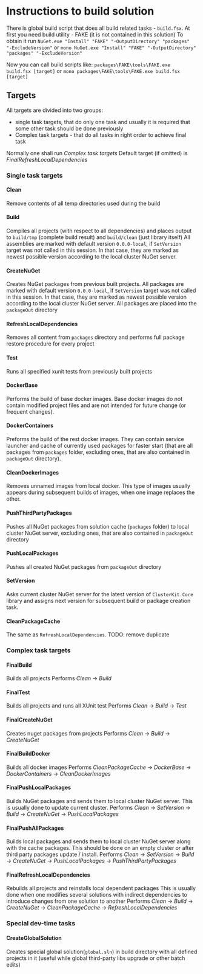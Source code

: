 # Instructions to build solution

There is global build script that does all build related tasks - `build.fsx`.
At first you need build utility - FAKE (it is not contained in this solution)
To obtain it run `NuGet.exe "Install" "FAKE" "-OutputDirectory" "packages" "-ExcludeVersion"` or `mono NuGet.exe "Install" "FAKE" "-OutputDirectory" "packages" "-ExcludeVersion"`

Now you can call build scripts like:
`packages\FAKE\tools\FAKE.exe build.fsx [target]` or `mono packages\FAKE\tools\FAKE.exe build.fsx [target]`

## Targets

All targets are divided into two groups:
* single task targets, that do only one task and usually it is required that some other task should be done previously
* Complex task targets - that do all tasks in right order to achieve final task

Normally one shall run *Complex task targets*
Default target (if omitted) is *FinalRefreshLocalDependencies*


### Single task targets

#### Clean
Remove contents of all temp directories used during the build

#### Build
Compiles all projects (with respect to all dependencies) and places output to `build/tmp` (complete build result) and `build/clean` (just library itself)
All assemblies are marked with default version `0.0.0-local`, if `SetVersion` target was not called in this session. In that case, they are marked as newest possible version according to the local cluster NuGet server.

#### CreateNuGet
Creates NuGet packages from previous built projects.
All packages are marked with default version `0.0.0-local`, if `SetVersion` target was not called in this session. In that case, they are marked as newest possible version according to the local cluster NuGet server.
All packages are placed into the `packageOut` directory

#### RefreshLocalDependencies
Removes all content from `packages` directory and performs full package restore procedure for every project

#### Test
Runs all specified xunit tests from previously built projects

#### DockerBase
Performs the build of base docker images. Base docker images do not contain modified project files and are not intended for future change (or frequent changes).

#### DockerContainers
Preforms the build of the rest docker images. They can contain service launcher and cache of currently used packages for faster start (that are all packages from `packages` folder, excluding ones, that are also contained in `packageOut` directory).

#### CleanDockerImages
Removes unnamed images from local docker. This type of images usually appears during subsequent builds of images, when one image replaces the other.

#### PushThirdPartyPackages
Pushes all NuGet packages from solution cache (`packages` folder) to local cluster NuGet server, excluding ones, that are also contained in `packageOut` directory

#### PushLocalPackages
Pushes all created NuGet packages from `packageOut` directory

#### SetVersion
Asks current cluster NuGet server for the latest version of `ClusterKit.Core` library and assigns next version for subsequent build or package creation task.

#### CleanPackageCache
The same as `RefreshLocalDependencies`. TODO: remove duplicate


### Complex task targets

#### FinalBuild
Builds all projects
Performs *Clean* -> *Build*

#### FinalTest
Builds all projects and runs all XUnit test
Performs *Clean* -> *Build* -> *Test*

#### FinalCreateNuGet
Creates nuget packages from projects
Performs *Clean* -> *Build* -> *CreateNuGet*

#### FinalBuildDocker
Builds all docker images
Performs *CleanPackageCache* -> *DockerBase* -> *DockerContainers* -> *CleanDockerImages*

#### FinalPushLocalPackages
Builds NuGet packages and sends them to local cluster NuGet server.
This is usually done to update current cluster.
Performs *Clean* -> *SetVersion* -> *Build* -> *CreateNuGet* -> *PushLocalPackages*

#### FinalPushAllPackages
Builds local packages and sends them to local cluster NuGet server along with the cache packages.
This should be done on an empty cluster or after third party packages update / install.
Performs *Clean* -> *SetVersion* -> *Build* -> *CreateNuGet* -> *PushLocalPackages* -> *PushThirdPartyPackages*

#### FinalRefreshLocalDependencies
Rebuilds all projects and reinstalls local dependent packages
This is usually done when one modifies several solutions with indirect dependencies to introduce changes from one solution to another
Performs *Clean* -> *Build* -> *CreateNuGet* -> *CleanPackageCache* -> *RefreshLocalDependencies*

### Special dev-time tasks

#### CreateGlobalSolution
Creates special global solution(`global.sln`) in build directory with all defined projects in it (useful while global third-party libs upgrade or other batch edits)
